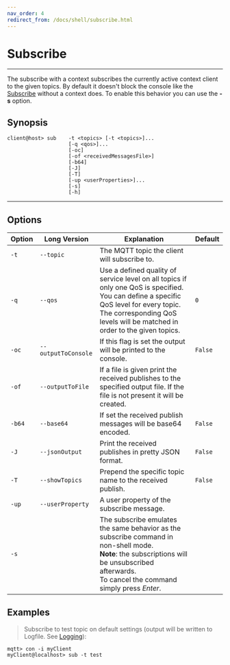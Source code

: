 ```yaml
---
nav_order: 4
redirect_from: /docs/shell/subscribe.html
---
```


# Subscribe
***

The subscribe with a context subscribes the currently active context client to the given topics.
By default it doesn't block the console like the [Subscribe](/docs/subscribe) without a context does.
To enable this behavior you can use the **-s** option.


## Synopsis

```
client@host> sub    -t <topics> [-t <topics>]... 
                    [-q <qos>]... 
                    [-oc] 
                    [-of <receivedMessagesFile>]
                    [-b64]
                    [-J]
                    [-T] 
                    [-up <userProperties>]... 
                    [-s]   
                    [-h]                                           
```

***

##  Options

|Option    |Long Version | Explanation                  | Default  |
|----------|-------------|------------------------------|----------|
| ``-t``   | ``--topic``| The MQTT topic the client will subscribe to. |
| ``-q`` | ``--qos`` | Use a defined quality of service level on all topics if only one QoS is specified. You can define a specific QoS level for every topic. The corresponding QoS levels will be matched in order to the given topics. | ``0``
| ``-oc``| ``--outputToConsole`` | If this flag is set the output will be printed to the console. | ``False`` 
| ``-of``| ``--outputToFile`` | If a file is given print the received publishes to the specified output file. If the file is not present it will be created. |
| ``-b64``| ``--base64``| If set the received publish messages will be base64 encoded. | ``False``
| ``-J``  | ``--jsonOutput`` | Print the received publishes in pretty JSON format. | `False`
| ``-T``  | ``--showTopics`` | Prepend the specific topic name to the received publish. | `False`
| ``-up``  | ``--userProperty`` | A user property of the subscribe message. |
| ``-s``    |   |   The subscribe emulates the same behavior as the subscribe command in non-shell mode. <br> **Note**: the subscriptions will be unsubscribed afterwards. <br> To cancel the command simply press *Enter*. |  


## Examples

> Subscribe to test topic on default settings (output will be written to Logfile.
See [Logging](/docs/logging)):

```
mqtt> con -i myClient
myClient@localhost> sub -t test
```
